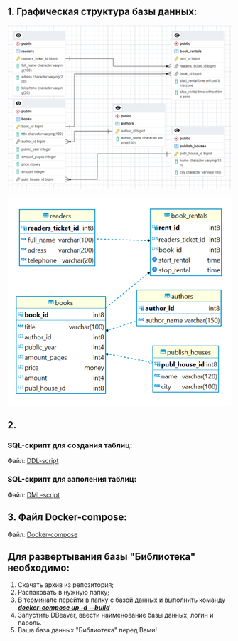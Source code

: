 ## 1. Графическая структура базы данных:

![Alt text](Physic_structure_pgAdmin.png)

![Alt text](Physic_structure_DBeaver.png)

## 2. 
### SQL-скрипт для создания таблиц:
Файл: [DDL-script](db/DDL/1_ddl.sql)

### SQL-скрипт для заполения таблиц:
Файл: [DML-script](db/DML/2_dml.sql)


## 3. Файл Docker-compose:
Файл: [Docker-compose](docker-compose.yml)

## Для развертывания базы "Библиотека" необходимо:
1. Скачать архив из репозитория;
2. Распаковать в нужную папку;
3. В терминале перейти в папку с базой данных и выполнить команду <u>***docker-compose up -d --build***</u>
4. Запустить DBeaver, ввести наименование базы данных, логин и пароль.
5. Ваша база данных "Библиотека" перед Вами!

